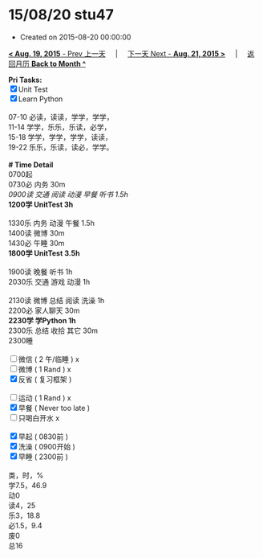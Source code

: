 # 15/08/20 stu47

- Created on 2015-08-20 00:00:00

[**< Aug. 19, 2015** - Prev 上一天](/lifelogs/2015/08/d19.md) &nbsp; &nbsp; | &nbsp; &nbsp; [下一天 Next - **Aug. 21, 2015 >**](/lifelogs/2015/08/d21.md) &nbsp; &nbsp; |  &nbsp; &nbsp; [返回月历 **Back to Month ^**](/lifelogs/2015/08/index.md)
<br/><div><strong>Pri Tasks:</strong></div><div><input checked="true" type="checkbox"/>Unit Test</div><div><input checked="true" type="checkbox"/>Learn Python<br/></div><div><br/></div><div>07-10 必读，读读，学学，学学，</div><div>11-14 学学，乐乐，乐读，必学，</div><div>15-18 学学，学学，学学，读读，</div><div>19-22 乐乐，乐读，读必，学学。</div><div><br/></div><div><b># Time Detail</b></div><div>0700起</div><div>0730必 内务 30m</div><div><i>0900读 交通 阅读 动漫 早餐 听书 1.5h</i></div><div><strong>1200学 UnitTest 3h</strong></div><div><strong><br/></strong></div><div>1330乐 内务 动漫 午餐 1.5h</div><div>1400读 微博 30m</div><div>1430必 午睡 30m</div><div><strong>1800学 UnitTest 3.5</strong><strong>h</strong></div><div><br/></div><div>1900读 晚餐 听书 1h</div><div>2030乐 交通 游戏 动漫 1h</div><div><br/></div><div>2130读 微博 总结 阅读 洗澡 1h</div><div>2200必 家人聊天 30m</div><div><b>2230学 学Python 1h</b></div><div>2300乐 总结 收拾 其它 30m</div><div>2300睡</div><div><br/></div><div><input type="checkbox"/>微信 ( 2 午/临睡 ) x</div><div><input type="checkbox"/>微博 ( 1 Rand ) x</div><div><input checked="true" type="checkbox"/>反省 ( 复习框架 ) </div><div><br/></div><div><div><input type="checkbox"/>运动 ( 1 Rand ) x</div><div><input checked="true" type="checkbox"/>早餐 ( Never too late ) </div></div><div><input type="checkbox"/>只喝白开水 x</div><div><br/></div><div><input checked="true" type="checkbox"/>早起 ( 0830前 ) </div><div><input checked="true" type="checkbox"/>洗澡 ( 0900开始 ) <br/></div><div><input checked="true" type="checkbox"/>早睡 ( 2300前 ) </div><div><br clear="none"/></div><div>类，时，%<br clear="none"/>学7.5，46.9<br clear="none"/>动0<br clear="none"/>读4，25<br clear="none"/>乐3，18.8<br clear="none"/>必1.5，9.4<br clear="none"/>废0<br clear="none"/>总16</div>
